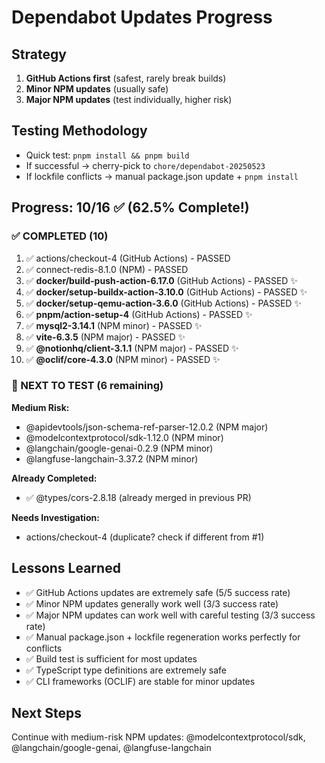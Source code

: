 # Dependabot Updates Progress

## Strategy

1. **GitHub Actions first** (safest, rarely break builds)
2. **Minor NPM updates** (usually safe)
3. **Major NPM updates** (test individually, higher risk)

## Testing Methodology

-   Quick test: `pnpm install && pnpm build`
-   If successful → cherry-pick to `chore/dependabot-20250523`
-   If lockfile conflicts → manual package.json update + `pnpm install`

## Progress: 10/16 ✅ (62.5% Complete!)

### ✅ COMPLETED (10)

1. ✅ actions/checkout-4 (GitHub Actions) - PASSED
2. ✅ connect-redis-8.1.0 (NPM) - PASSED
3. ✅ **docker/build-push-action-6.17.0** (GitHub Actions) - PASSED ✨
4. ✅ **docker/setup-buildx-action-3.10.0** (GitHub Actions) - PASSED ✨
5. ✅ **docker/setup-qemu-action-3.6.0** (GitHub Actions) - PASSED ✨
6. ✅ **pnpm/action-setup-4** (GitHub Actions) - PASSED ✨
7. ✅ **mysql2-3.14.1** (NPM minor) - PASSED ✨
8. ✅ **vite-6.3.5** (NPM major) - PASSED ✨
9. ✅ **@notionhq/client-3.1.1** (NPM major) - PASSED ✨
10. ✅ **@oclif/core-4.3.0** (NPM minor) - PASSED ✨

### 🔄 NEXT TO TEST (6 remaining)

**Medium Risk:**

-   @apidevtools/json-schema-ref-parser-12.0.2 (NPM major)
-   @modelcontextprotocol/sdk-1.12.0 (NPM minor)
-   @langchain/google-genai-0.2.9 (NPM minor)
-   @langfuse-langchain-3.37.2 (NPM minor)

**Already Completed:**

-   ✅ @types/cors-2.8.18 (already merged in previous PR)

**Needs Investigation:**

-   actions/checkout-4 (duplicate? check if different from #1)

## Lessons Learned

-   ✅ GitHub Actions updates are extremely safe (5/5 success rate)
-   ✅ Minor NPM updates generally work well (3/3 success rate)
-   ✅ Major NPM updates can work well with careful testing (3/3 success rate)
-   ✅ Manual package.json + lockfile regeneration works perfectly for conflicts
-   ✅ Build test is sufficient for most updates
-   ✅ TypeScript type definitions are extremely safe
-   ✅ CLI frameworks (OCLIF) are stable for minor updates

## Next Steps

Continue with medium-risk NPM updates: @modelcontextprotocol/sdk, @langchain/google-genai, @langfuse-langchain
